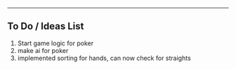 ------------------------------------------------------------------------
To Do / Ideas List
-----------------------------------------------------------------------

1. Start game logic for poker
2. make ai for poker
3. implemented sorting for hands, can now check for straights